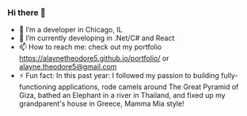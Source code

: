 ### Hi there 👋

- :city_sunset: I’m a developer in Chicago, IL
- 🌱 I’m currently developing in .Net/C# and React
- 📫 How to reach me: check out my portfolio https://alaynetheodore5.github.io/portfolio/ or alayne.theodore5@gmail.com
- ⚡ Fun fact: In this past year: I followed my passion to building fully-functioning applications, rode camels around The Great Pyramid of Giza, bathed an Elephant in a river in Thailand, and fixed up my grandparent's house in Greece, Mamma Mia style!

<!-- 
- 👯 I’m looking to collaborate on ...
- 🤔 I’m looking for help with ...
- 💬 Ask me about ...
-->
